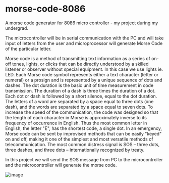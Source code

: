 # morse-code-8086

A morse code generator for 8086 micro controller - my project during my undergrad.

The microcontroller will be in serial communication with the PC and will take input of letters from the user and microprocessor will generate Morse Code of the particular letter.

Morse code is a method of transmitting text information as a series of on-off tones, lights, or clicks that can be directly understood by a skilled listener or observer without special equipment. In this case we use lights ie. LED. Each Morse code symbol represents either a text character (letter or numeral) or a prosign and is represented by a unique sequence of dots and dashes. The dot duration is the basic unit of time measurement in code transmission. The duration of a dash is three times the duration of a dot. Each dot or dash is followed by a short silence, equal to the dot duration. The letters of a word are separated by a space equal to three dots (one dash), and the words are separated by a space equal to seven dots. To increase the speed of the communication, the code was designed so that the length of each character in Morse is approximately inverse to its frequency of occurrence in English. Thus the most common letter in English, the letter "E", has the shortest code, a single dot.
In an emergency, Morse code can be sent by improvised methods that can be easily "keyed" on and off, making it one of the simplest and most versatile methods of telecommunication. The most common distress signal is SOS – three dots, three dashes, and three dots – internationally recognized by treaty.

In this project we will send the SOS message from PC to the microcontroller and the microcontroller will generate the morse code.

![image](https://github.com/voltr0x/morse-code-8086/assets/22748763/adc29fde-73bd-40e9-862e-30ebcc06ac88)

